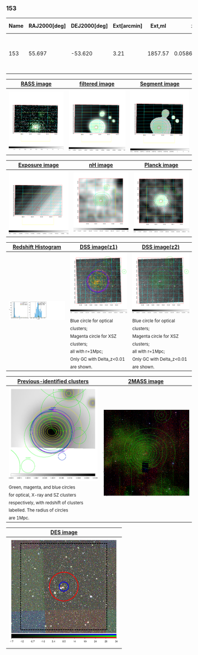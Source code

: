 <div STYLE="page-break-after: always;"></div>

### 153

|Name|RAJ2000[deg]|DEJ2000[deg] |Ext[arcmin]| Ext,ml | z | z_src| C|GC(XSZ,Delta_z<0.01)| GC(OPT,Delta_z<0.01)|GC| R_sig[arcmin] | R500[arcmin] | R500[Mpc]| CRsig[c/s] | CR500[c/s] |L500[1E44 erg/s]|F500[1E-12 erg/s/cm^2]| M500[1E14 Msun]|Tx[keV]|Cnt_sig|Beta|Rc[arcmin]|Comment|Alias|
|---|---|---|---|---|---|------|---|--------|---------|----------|---|---|---|---|---|---|---|---|---|---|---|---|---|---|
|153| 55.697| -53.620| 3.21| 1857.57| 0.0586(0.005)| z1, z_xsz| B| MCXC, PSZ2, Tar, XB| A, N| A, MCXC, N, PSZ2, Tar, W, XB| 26.675| 16.450| 1.119| 1.771(0.064)| 1.666(0.060)| 2.756(0.045)| 33.520(0.548)| 4.22(0.03)| 5.30(0.03)| 1273.7| 0.951(-0.039+0.032)| 6.306(-0.326+0.260)| -| k397|

|[RASS image](../image/153/153_img.pdf)|[filtered image](../image/153/153_fil.pdf)|[Segment image](../image/153/153_seg.pdf)|
|-------------------|--------------------|-------------------|
| <img src="../image/153/153_img.png" width="300">  | <img src="../image/153/153_fil.png" width="300">   | <img src="../image/153/153_seg.png" width="300">  |

|[Exposure image](../image/153/153_mex.pdf)| [nH image](../image/153/153_nh.pdf)| [Planck image](../image/153/153_p.pdf)|
|-------------------|--------------------|-------------------|
|<img src="../image/153/153_mex.png" width="300">   | <img src="../image/153/153_nh.png" width="300">    | <img src="../image/153/153_p.png" width="300"> |

|[Redshift Histogram](../image/153/153_zg.pdf) | [DSS image(z1)](../image/153/153_dss_z1.pdf)      |  [DSS image(z2)](../image/153/153_dss_z2.pdf)    |
|-------------------|--------------------|-------------------|
|<img src="../image/153/153_zg.png" width="300"> |<img src="../image/153/153_dss_z1.png" width="300"> <sub><br>Blue circle for optical clusters; <br>Magenta circle for XSZ clusters; <br>all with r=1Mpc; <br>Only GC with Delta_z<0.01 are shown. </sub>| <img src="../image/153/153_dss_z2.png" width="300"><sub><br>Blue circle for optical clusters; <br>Magenta circle for XSZ clusters; <br>all with r=1Mpc; <br>Only GC with Delta_z<0.01 are shown. </sub> |

|[Previous-identified clusters](../image/153/153_gc.pdf) | [2MASS image](../image/153/153_2mass.pdf)      |
|-------------------|-------------------|
|<img src=../image/153/153_gc.png width="300"> <br><sub>Green, magenta, and blue circles <br>for optical, X-ray and SZ clusters <br>respectively, with redshift of clusters <br>labelled. The radius of circles <br>are 1Mpc.</sub>|<img src="../image/153/153_2mass.png" width="300">  |

|[DES image](../image/153/153_des.pdf)   |
|-------------------|
| <img src="../image/153/153_des.png" width="300">  |
